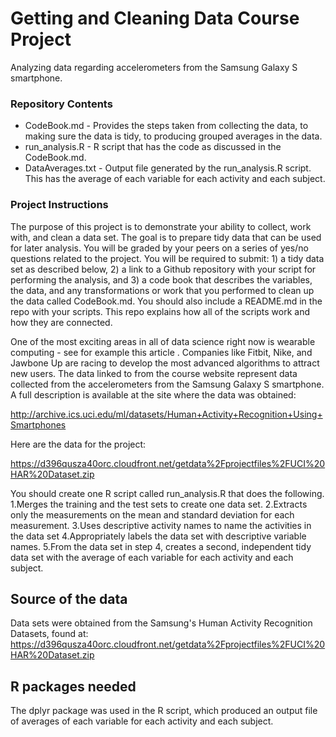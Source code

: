 # Getting and Cleaning Data Course Project

Analyzing data regarding accelerometers from the Samsung Galaxy S smartphone.

### Repository Contents
  - CodeBook.md - Provides the steps taken from collecting the data, to making sure the data is tidy, to producing grouped averages in                   the data.
  - run_analysis.R - R script that has the code as discussed in the CodeBook.md.
  - DataAverages.txt - Output file generated by the run_analysis.R script. This has the average of each variable for each activity and each subject.

### Project Instructions
The purpose of this project is to demonstrate your ability to collect, work with, and clean a data set. The goal is to prepare tidy data that can be used for later analysis. You will be graded by your peers on a series of yes/no questions related to the project. You will be required to submit: 1) a tidy data set as described below, 2) a link to a Github repository with your script for performing the analysis, and 3) a code book that describes the variables, the data, and any transformations or work that you performed to clean up the data called CodeBook.md. You should also include a README.md in the repo with your scripts. This repo explains how all of the scripts work and how they are connected.

One of the most exciting areas in all of data science right now is wearable computing - see for example this article . Companies like Fitbit, Nike, and Jawbone Up are racing to develop the most advanced algorithms to attract new users. The data linked to from the course website represent data collected from the accelerometers from the Samsung Galaxy S smartphone. A full description is available at the site where the data was obtained:

http://archive.ics.uci.edu/ml/datasets/Human+Activity+Recognition+Using+Smartphones 

Here are the data for the project:

https://d396qusza40orc.cloudfront.net/getdata%2Fprojectfiles%2FUCI%20HAR%20Dataset.zip 

You should create one R script called run_analysis.R that does the following. 
1.Merges the training and the test sets to create one data set.
2.Extracts only the measurements on the mean and standard deviation for each measurement. 
3.Uses descriptive activity names to name the activities in the data set
4.Appropriately labels the data set with descriptive variable names. 
5.From the data set in step 4, creates a second, independent tidy data set with the average of each variable for each activity and each subject.


## Source of the data
Data sets were obtained from the Samsung's Human Activity Recognition Datasets, found at: https://d396qusza40orc.cloudfront.net/getdata%2Fprojectfiles%2FUCI%20HAR%20Dataset.zip 

## R packages needed
The dplyr package was used in the R script, which produced an output file of averages of each variable for each activity and each subject. 
